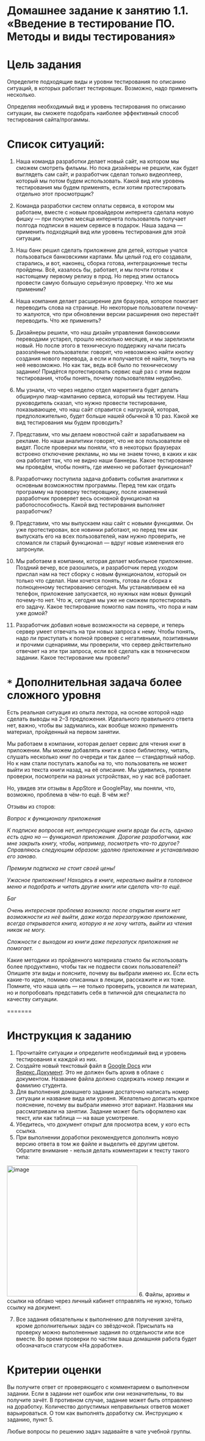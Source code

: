 # Домашнее задание к занятию 1.1. «Введение в тестирование ПО. Методы и виды тестирования»

# Цель задания

Определите подходящие виды и уровни тестирования по описанию ситуаций, в которых работает тестировщик. Возможно, надо применить несколько.

Определяя необходимый вид и уровень тестирования по описанию ситуации, вы сможете подобрать наиболее эффективный способ тестирования сайта/прогаммы.

# Список ситуаций:

1. Наша команда разработки делает новый сайт, на котором мы сможем смотреть фильмы. Но пока дизайнеры не решили, как будет выглядеть сам сайт, и разработчик сделал только видеоплеер, который мы потом будем использовать. Какой вид или уровень тестирования мы будем применять, если хотим протестировать отдельно этот просмотрщик?

2. Команда разработки систем оплаты сервиса, в котором мы работаем, вместе с новым провайдером интернета сделала новую фишку — при покупке месяца интернета пользователь получает полгода подписки в нашем сервисе в подарок. Наша задача — применить подходящий вид или уровень тестирования для этой ситуации. 

3. Наш банк решил сделать приложение для детей, которые учатся пользоваться банковскими картами. Мы целый год его создавали, старались, и вот, наконец, сборка готова, интеграционные тесты пройдены. Всё, казалось бы, работает, и мы почти готовы к настоящему первому релизу в прод. Но перед этим осталось провести самую большую серьёзную проверку. Что же мы применим?

4. Наша компания делает расширение для браузера, которое помогает переводить слова на странице. Но некоторые пользователи почему-то жалуются, что при обновлении версии расширения оно перестаёт переводить. Что же применить?

5. Дизайнеры решили, что наш дизайн управления банковскими переводами устарел, прошло несколько месяцев, и мы зарелизили новый. Но после этого в техническую поддержку начали писать разозлённые пользователи: говорят, что невозможно найти кнопку создания нового перевода, а если и получается её найти, ткнуть на неё невозможно. Но как так, ведь всё было по техническому заданию! Придётся протестировать сервис ещё раз с этим видом тестирования, чтобы понять, почему пользователям неудобно.

6. Мы узнали, что через неделю отдел маркетинга будет делать обширную пиар-кампанию сервиса, который мы тестируем. Наш руководитель сказал, что нужно провести тестирование, показывающее, что наш сайт справится с нагрузкой, которая, предположительно, будет больше нашей обычной в 10 раз. Какой же вид тестирования мы будем проводить?

7. Представим, что мы делаем новостной сайт и зарабатываем на рекламе. Но наши аналитики говорят, что не все пользователи её видят. После проверки мы поняли, что в некоторых браузерах встроено отключение рекламы, но мы не знаем точно, в каких и как она работает так, что не видно наши баннеры. Какое тестирование мы проведём, чтобы понять, где именно не работает функционал?

8. Разработчику поступила задача добавить события аналитики к основным возможностям программы. Перед тем как отдать программу на проверку тестировщику, после изменений разработчик проверяет весь основной функционал на работоспособность. Какой вид тестирования выполняет разработчик?

9. Представим, что мы выпускаем наш сайт с новыми функциями. Он уже протестирован, все новинки работают, но перед тем как выпускать его на всех пользователей, нам нужно проверить, не сломался ли старый функционал — вдруг новые изменения его затронули.

10. Мы работаем в компании, которая делает мобильное приложение. Поздний вечер, все разошлись, и разработчик перед уходом прислал нам на тест сборку с новым функционалом, который он только что сделал. Нам хочется понять, готова ли сборка к полноценному тестированию сегодня. Мы устанавливаем её на телефон, приложение запускается, но нужных нам новых функций почему-то нет. Что ж, сегодня мы уже не сможем протестировать его задачу. Какое тестирование помогло нам понять, что пора и нам уже домой?  

11. Разработчик добавил новые возможности на сервере, и теперь сервер умеет отвечать на три новых запроса к нему. Чтобы понять, надо ли приступать к полной проверке с негативными, позитивными и прочими сценариями, мы проверили, что сервер действительно отвечает на эти три запроса, если всё сделать как в техническом задании. Какое тестирование мы провели?

# `*` Дополнительная задача более сложного уровня

Есть реальная ситуация из опыта лектора, на основе которой надо сделать выводы на 2–3 предложения. Идеального правильного ответа нет, важно, чтобы вы задумались, как вообще можно применять материал, пройденный на первом занятии.

Мы работаем в компании, которая делает сервис для чтения книг в приложении. Мы можем добавлять книги в свою библиотеку, читать, слушать несколько книг по очереди и так далее — стандартный набор. Но к нам стали поступать жалобы на то, что пользователь не может выйти из текста книги назад, на её описание. Мы удивились, провели проверки, посмотрели на разных устройствах, но у нас всё работает. 

Но, увидев эти отзывы в AppStore и GooglePlay, мы поняли, что, возможно, проблема в чём-то ещё. В чём же?

Отзывы из сторов:

*Вопрос к функционалу приложения*

*К подписке вопросов нет, интересующие книги вроде бы есть, однако есть одно но — функционал приложения. Дорогие разработчики, как мне закрыть книгу, чтобы, например, посмотреть что-то другое? Справляюсь следующим образом: удаляю приложение и устанавливаю его заново.*

*Премиум подписка не стоит своей цены!*

*Ужасное приложение! Находясь в книге, нереально выйти в головное меню и подобрать и читать другие книги или сделать что-то ещё.*

*Баг*

*Очень интересная проблема возникла: после открытия книги нет возможности из неё выйти, даже когда перезагружаю приложение, всегда открывается книга, которую я не хочу читать, выйти из чтения никак не могу.*

*Сложности с выходом из книги даже перезапуск приложения не помогает.*


Какие методики из пройденного материала стоило бы использовать более продуктивно, чтобы так не подвести своих пользователей? 
Опишите эти виды и поясните, почему вы выбрали именно их. Если есть какие-то идеи, помимо описанных в лекции, расскажите и их тоже. Помните, что наша цель — не только проверить, усвоился ли материал, но и попробовать представить себя в типичной для специалиста по качеству ситуации.

=======

# Инструкция к заданию

1. Прочитайте ситуации и определите необходимый вид и уровень тестирования к каждой из них.
2. Создайте новый текстовый файл в [Google Docs](https://docs.google.com/document) или [Яндекс.Документ](https://docs.yandex.ru/). Это не должен быть архив в облаке с документом. Название файла должно содержать номер лекции и фамилию студента. 
3. Для выполнения домашнего задания достаточно написать номер ситуации и название вида или уровня. Желательно дописать краткое пояснение, почему вы выбрали именно этот вариант. Названия мы рассматривали на занятии. Задание может быть оформлено как текст, или как таблица — на ваше усмотрение.
4. Убедитесь, что документ открыт для просмотра всем, у кого есть ссылка.
5. При выполнении доработки рекомендуется дополнить новую версию ответа в том же файле и выделить её другим цветом. Обратите внимание - нельзя делать комментарии к тексту такого типа:
<img width="342" alt="image" src="https://user-images.githubusercontent.com/43470121/192236192-cfe62f26-02b5-4a2c-9f38-995d2d28e5aa.png">
6. Файлы, архивы и ссылки на облако через личный кабинет отправлять не нужно, только ссылку на документ.
 
7. Все задания обязательны к выполнению для получения зачёта, кроме дополнительных задач со звёздочкой. Присылать на проверку можно выполненные задания по отдельности или все вместе. Во время проверки по частям ваша домашняя работа будет обозначаться статусом «На доработке».

# Критерии оценки 

Вы получите ответ от проверяющего с комментарием о выполненом задании. Если в задании нет ошибок или они незначительны, то вы получите зачёт. В противном случае, задание может быть отправлено на доработку. Количество допустимых неправильных ответов может варьироваться. О том как выполнять доработку см. Инструкцию к заданию, пункт 5.

Любые вопросы по решению задач задавайте в чате учебной группы.
